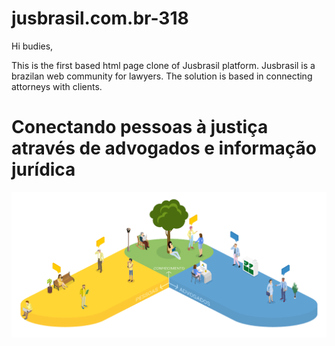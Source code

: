 # jusbrasil.com.br-318

Hi budies,

This is the first based html page clone  of Jusbrasil platform.
Jusbrasil is a brazilan web community for lawyers. The solution is based in connecting attorneys with clients.

<html>
      <div class="container">
        <h1 class="intro-illustration-title">Conectando pessoas &agrave; justi&ccedil;a atrav&eacute;s de advogados e informa&ccedil;&atilde;o jur&iacute;dica</h1>
        <img class="intro-illustration-draw" src="images/image-bg-isometric.png" alt="">
      </div>
    </div>
  </html>

